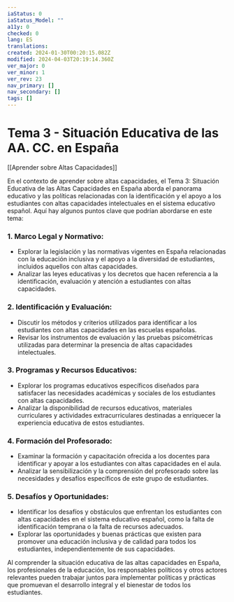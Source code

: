 ```yaml
---
iaStatus: 0
iaStatus_Model: ""
a11y: 0
checked: 0
lang: ES
translations: 
created: 2024-01-30T00:20:15.082Z
modified: 2024-04-03T20:19:14.360Z
ver_major: 0
ver_minor: 1
ver_rev: 23
nav_primary: []
nav_secondary: []
tags: []
---
```

# Tema 3 - Situación Educativa de las AA. CC. en España

[[Aprender sobre Altas Capacidades]]

En el contexto de aprender sobre altas capacidades, el Tema 3: Situación Educativa de las Altas Capacidades en España aborda el panorama educativo y las políticas relacionadas con la identificación y el apoyo a los estudiantes con altas capacidades intelectuales en el sistema educativo español. Aquí hay algunos puntos clave que podrían abordarse en este tema:

### 1. Marco Legal y Normativo:

- Explorar la legislación y las normativas vigentes en España relacionadas con la educación inclusiva y el apoyo a la diversidad de estudiantes, incluidos aquellos con altas capacidades.
- Analizar las leyes educativas y los decretos que hacen referencia a la identificación, evaluación y atención a estudiantes con altas capacidades.

### 2. Identificación y Evaluación:

- Discutir los métodos y criterios utilizados para identificar a los estudiantes con altas capacidades en las escuelas españolas.
- Revisar los instrumentos de evaluación y las pruebas psicométricas utilizadas para determinar la presencia de altas capacidades intelectuales.

### 3. Programas y Recursos Educativos:

- Explorar los programas educativos específicos diseñados para satisfacer las necesidades académicas y sociales de los estudiantes con altas capacidades.
- Analizar la disponibilidad de recursos educativos, materiales curriculares y actividades extracurriculares destinadas a enriquecer la experiencia educativa de estos estudiantes.

### 4. Formación del Profesorado:

- Examinar la formación y capacitación ofrecida a los docentes para identificar y apoyar a los estudiantes con altas capacidades en el aula.
- Analizar la sensibilización y la comprensión del profesorado sobre las necesidades y desafíos específicos de este grupo de estudiantes.

### 5. Desafíos y Oportunidades:

- Identificar los desafíos y obstáculos que enfrentan los estudiantes con altas capacidades en el sistema educativo español, como la falta de identificación temprana o la falta de recursos adecuados.
- Explorar las oportunidades y buenas prácticas que existen para promover una educación inclusiva y de calidad para todos los estudiantes, independientemente de sus capacidades.

Al comprender la situación educativa de las altas capacidades en España, los profesionales de la educación, los responsables políticos y otros actores relevantes pueden trabajar juntos para implementar políticas y prácticas que promuevan el desarrollo integral y el bienestar de todos los estudiantes.
